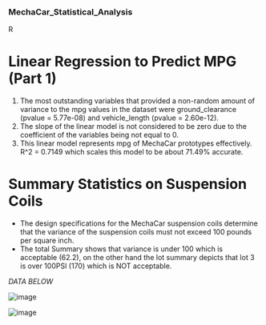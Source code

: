 ### MechaCar_Statistical_Analysis
R

# Linear Regression to Predict MPG (Part 1)
1. The most outstanding variables that provided a non-random amount of variance to the mpg values in the dataset were ground_clearance (pvalue = 5.77e-08) and vehicle_length (pvalue =  2.60e-12).
2. The slope of the linear model is not considered to be zero due to the coefficient of the variables being not equal to 0. 
3. This linear model represents mpg of MechaCar prototypes effectively. R^2 = 0.7149 which scales this model to be about 71.49% accurate.

# Summary Statistics on Suspension Coils
- The design specifications for the MechaCar suspension coils determine that the variance of the suspension coils must not exceed 100 pounds per square inch. 
- The total Summary shows that variance is under 100 which is acceptable (62.2), on the other hand the lot summary depicts that lot 3 is over 100PSI (170) which is NOT acceptable.

*DATA BELOW*

![image](https://github.com/Angel00Michel/MechaCar_Statistical_Analysis/assets/106771574/926df865-c956-436a-b2f8-315ebbec4d84)


![image](https://github.com/Angel00Michel/MechaCar_Statistical_Analysis/assets/106771574/99e2f196-32ad-4456-aeef-89f59f5ac044)
